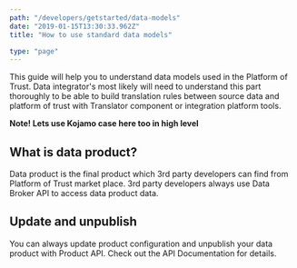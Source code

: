 ```yaml
---
path: "/developers/getstarted/data-models"
date: "2019-01-15T13:30:33.962Z"
title: "How to use standard data models"

type: "page"
---
```

This guide will help you to understand data models used in the Platform of Trust. Data integrator's most likely will need to understand this part thoroughly to be able to build translation rules between source data and platform of trust with Translator component or integration platform tools. 

**Note! Lets use Kojamo case here too in high level** 

## What is data product? 

Data product is the final product which 3rd party developers can find from Platform of Trust market place.  3rd party developers always use Data Broker API to access data product data. 

## Update and unpublish 

You can always update product configuration and unpublish your data product with Product API. Check out the API Documentation for details. 